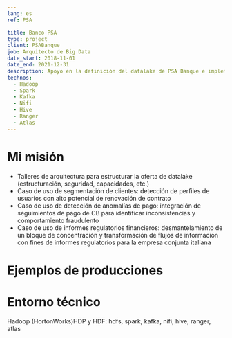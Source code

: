```yaml
---
lang: es
ref: PSA

title: Banco PSA
type: project
client: PSABanque
job: Arquitecto de Big Data 
date_start: 2018-11-01
date_end: 2021-12-31
description: Apoyo en la definición del datalake de PSA Banque e implementación de casos de uso.
technos:
  - Hadoop
  - Spark
  - Kafka
  - Nifi
  - Hive
  - Ranger
  - Atlas 
---
```

# Mi misión
- Talleres de arquitectura para estructurar la oferta de datalake (estructuración, seguridad, capacidades, etc.)
- Caso de uso de segmentación de clientes: detección de perfiles de usuarios con alto potencial de renovación de contrato
- Caso de uso de detección de anomalías de pago: integración de seguimientos de pago de CB para identificar inconsistencias y comportamiento fraudulento 
- Caso de uso de informes regulatorios financieros: desmantelamiento de un bloque de concentración y transformación de flujos de información con fines de informes regulatorios para la empresa conjunta italiana


# Ejemplos de producciones

# Entorno técnico
Hadoop (HortonWorks)HDP y HDF: hdfs, spark, kafka, nifi, hive, ranger, atlas 